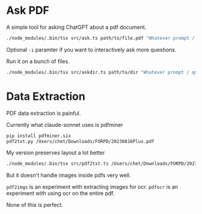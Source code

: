 # Ask PDF

A simple tool for asking ChatGPT about a pdf document.

```sh
./node_modules/.bin/tsx src/ask.ts path/to/file.pdf "Whatever prompt / question you have" [-i]
```

Optional `-i` paramter if you want to interactively ask more questions.


Run it on a bunch of files.
```sh
./node_modules/.bin/tsx src/askdir.ts path/to/dir "Whatever prompt / question you have"
```


# Data Extraction

PDF data extraction is painful.

Currently what claude-sonnet uses is pdfminer

```sh
pip install pdfminer.six
pdf2txt.py /Users/chet/Downloads/FORPD/20230816Plus.pdf
```

My version preserves layout a lot better

```sh
./node_modules/.bin/tsx src/pdf2txt.ts /Users/chet/Downloads/FORPD/20230816Plus.pdf
```

But it doesn't handle images inside pdfs very well.

`pdf2imgs` is an experiment with extracting images for ocr.
`pdfocr` is an experiment with using ocr on the entire pdf.

None of this is perfect.
